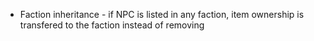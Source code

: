 - Faction inheritance - if NPC is listed in any faction, item ownership is transfered to the faction instead of removing